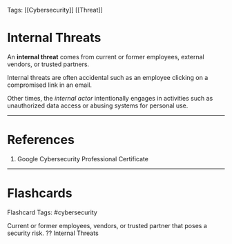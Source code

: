 Tags: [[Cybersecurity]] [[Threat]]
# Internal Threats

An **internal threat** comes from current or former employees, external vendors, or trusted partners.

Internal threats are often accidental such as an employee clicking on a compromised link in an email.

Other times, the *internal actor* intentionally engages in activities such as unauthorized data access or abusing systems for personal use.

---
# References

1. Google Cybersecurity Professional Certificate

---
# Flashcards

Flashcard Tags: #cybersecurity 

Current or former employees, vendors, or trusted partner that poses a security risk.
??
Internal Threats
<!--SR:!2024-06-27,47,290!2024-05-12,13,270-->